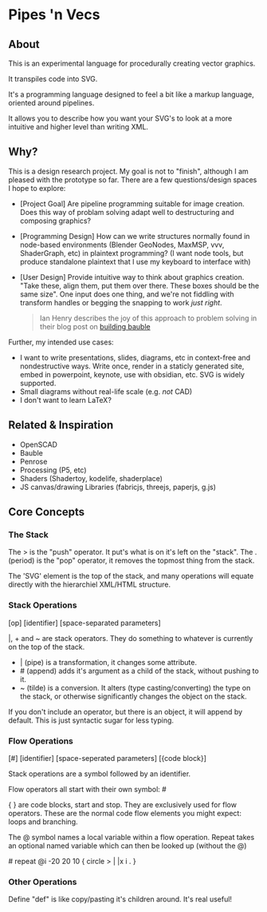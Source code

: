 # Pipes 'n Vecs

## About
This is an experimental language for procedurally creating vector graphics.

It transpiles code into SVG. 

It's a programming language designed to feel a bit like a markup language, oriented around pipelines.

It allows you to describe how you want your SVG's to look at a more intuitive and higher level than writing XML.

## Why?
This is a design research project. My goal is not to "finish", although I am pleased with the prototype so far. There are a few questions/design spaces I hope to explore:

- [Project Goal] Are pipeline programming suitable for image creation. Does this way of problam solving adapt well to destructuring and composing graphics? 
- [Programming Design] How can we write structures normally found in node-based environments (Blender GeoNodes, MaxMSP, vvv, ShaderGraph, etc) in plaintext programming? (I want node tools, but produce standalone plaintext that I use my keyboard to interface with)
- [User Design] Provide intuitive way to think about graphics creation. "Take these, align them, put them over there. These boxes should be the same size". One input does one thing, and we're not fiddling with transform handles or begging the snapping to work *just right*. 

    > Ian Henry describes the joy of this approach to problem solving in their blog post on [building bauble](https://ianthehenry.com/posts/bauble/building-bauble/)


Further, my intended use cases:

- I want to write presentations, slides, diagrams, etc in context-free and nondestructive ways. Write once, render in a staticly generated site, embed in powerpoint, keynote, use with obsidian, etc. SVG is widely supported.
- Small diagrams without real-life scale (e.g. *not* CAD)
- I don't want to learn LaTeX?

## Related & Inspiration
- OpenSCAD
- Bauble
- Penrose
- Processing (P5, etc)
- Shaders (Shadertoy, kodelife, shaderplace)
- JS canvas/drawing Libraries (fabricjs, threejs, paperjs, g.js)

## Core Concepts
### The Stack
The > is the "push" operator. It put's what is on it's left on the "stack". The . (period) is the "pop" operator, it removes the topmost thing from the stack.

The 'SVG' element is the top of the stack, and many operations will equate directly with the hierarchiel XML/HTML structure.

### Stack Operations
[op] [identifier] [space-separated parameters]

|, + and ~ are stack operators. They do something to whatever is currently on the top of the stack. 

- | (pipe) is a transformation, it changes some attribute.
- \# (append) adds it's argument as a child of the stack, without pushing to it.
- ~ (tilde) is a conversion. It alters (type casting/converting) the type on the stack, or otherwise significantly changes the object on the stack.

If you don't include an operator, but there is an object, it will append by default. This is just syntactic sugar for less typing.

### Flow Operations
[#] [identifier] [space-seperated parameters] [{code block}]

Stack operations are a symbol followed by an identifier. 

Flow operators all start with their own symbol: # 

{ } are code blocks, start and stop. They are exclusively used for flow operators. These are the normal code flow elements you might expect: loops and branching.

The @ symbol names a local variable within a flow operation. Repeat takes an optional named variable which can then be looked up (without the @)

\# repeat @i -20 20 10 {
    circle >
    | |x i
    .
}

### Other Operations
Define "def" is like copy/pasting it's children around. It's real useful!
